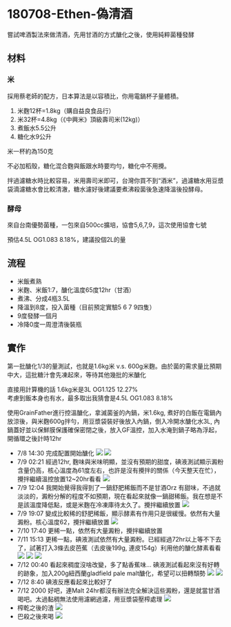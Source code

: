 # 180708-Ethen-偽清酒

嘗試啤酒製法來做清酒，先用甘酒的方式醣化之後，使用純粹菌種發酵

## 材料

### 米

採用蔡老師的配方，日本算法是以容積比，你用電鍋杯子量體積。

1. 米麴12杯=1.8kg（購自益良食品行）
2. 米32杯=4.8kg（《中興米》頂級壽司米(12kg)）
3. 煮飯水5.5公升
4. 糖化水9公升

米一杯約為150克

不必加稻殼，糖化混合麴與飯跟水時要均勻，糖化中不用攪。

拌過濾糖水時比較容易，米用壽司米即可，台灣你買不到“酒米”，過濾糖水用豆漿袋滴濾糖水會比較清澈，糖水濾好後建議要煮沸殺菌後急速降溫後投酵母。

### 酵母

來自台南優勢菌種，一包來自500cc擴培，協會5,6,7,9，這次使用協會七號

預估4.5L OG1.083 8.18%，建議投個2L的量

## 流程

* 米飯煮熟
* 米麴、米飯1:7，醣化溫度65度12hr（甘酒）
* 煮沸、分成4瓶3.5L
* 降溫到8度，投入菌種（目前預定實驗5 6 7 9四隻）
* 9度發酵一個月
* 冷降0度一周澄清後裝瓶

## 實作

第一批醣化1/3的量測試，也就是1.6kg米 v.s. 600g米麴。由於菌的需求量比預期中大，這批糖汁會先凍起來，等待其他幾批的米醣化

直接用計算機的話
1.6kg米是3L OG1.125 12.27%   
考慮到飯本身也有水，最多取出我猜會是4.5L OG1.083 8.18%  

使用GrainFather進行控溫醣化，拿滅菌釜的內鍋，米1.6kg, 煮好的白飯在電鍋內放涼後，與米麴600g拌勻，用豆漿袋裝好後放入內鍋，倒入冷開水醣化水3L, 內鍋蓋好並以保鮮膜保護確保密閉之後，放入GF溫控，加入水淹到鍋子略為浮起，開循環之後計時12hr

* 7/8 14:30 完成配置開始醣化
![](../img/test116.jpg)
![](../img/test117.jpg)
* 7/9 02:21 經過12hr, 麴味與米味明顯，並沒有預期的甜度，碘液測試顯示澱粉含量仍高，核心溫度為61度左右，也許是沒有攪拌的關係（今天整天在忙），攪拌繼續溫控放置12~20hr看看
![](../img/test118.jpg)
* 7/9 12:04 我開始覺得我得到了一鍋舒肥稀飯而不是甘酒Orz 有甜味，不過就淡淡的，澱粉分解的程度不如預期，現在看起來就像一鍋甜稀飯。我在想是不是該溫度降低點，或是米麴在冷凍庫待太久了。攪拌繼續放置
![](../img/test119.jpg)
* 7/9 19:07 變成比較稀的舒肥稀飯，顯示酵素有作用只是很緩慢。依然有大量澱粉。核心溫度62，攪拌繼續放置
![](../img/test120.jpg)
* 7/10 17:40 更稀一點，依然有大量澱粉，攪拌繼續放置
* 7/11 15:13 更稀一點，碘液測試依然有大量澱粉。已經經過72hr以上等不下去了，試著打入3條去皮芭蕉（去皮後199g, 連皮154g）利用他的醣化酵素看看
![](../img/test121.jpg)
![](../img/test122.jpg)
![](../img/test123.jpg)
* 7/12 00:40 看起來稠度沒啥改變，多了點香蕉味... 碘液測試看起來沒有好轉的跡象，加入200g紐西蘭gladfield pale malt醣化，希望可以扭轉頹勢 
![](../img/test124.jpg)
![](../img/test125.jpg)
* 7/12 8:40 碘液反應看起來比較好了
* 7/12 2000 好吧，連Malt 24hr都沒有辦法完全解決這些澱粉，還是就當甘酒喝吧。太過黏稠無法使用濾網過濾，用豆漿袋壓榨處理
![](../img/test128.jpg)
* 榨乾之後的渣
![](../img/test129.jpg)
* 巴殺之後來喝
![](../img/test130.jpg)